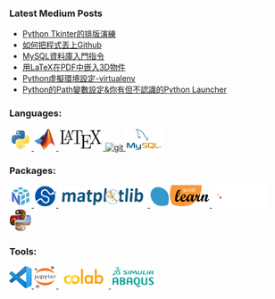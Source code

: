 

<!-- 
**WyattHo/WyattHo** is a ✨ _special_ ✨ repository because its `README.md` (this file) appears on your GitHub profile.

Here are some ideas to get you started:

- 🔭 I’m currently working on ...
- 🌱 I’m currently learning ...
- 👯 I’m looking to collaborate on ...
- 🤔 I’m looking for help with ...
- 💬 Ask me about ...
- 📫 How to reach me: ...
- 😄 Pronouns: ...
- ⚡ Fun fact: ...

 -->
 
 <h3 >Latest Medium Posts</h3>

<!-- BLOG-POST-LIST:START -->
- [Python Tkinter的排版演練](https://wyatthoho.medium.com/python-tkinter%E7%9A%84%E6%8E%92%E7%89%88%E6%BC%94%E7%B7%B4-f3ed2e190a0f?source=rss-1aa7afdfe5e------2)
- [如何把程式丟上Github](https://wyatthoho.medium.com/%E5%B0%87%E6%9C%AC%E5%9C%B0%E6%92%B0%E5%AF%AB%E7%9A%84%E7%A8%8B%E5%BC%8F%E6%8E%A8%E9%80%81%E5%88%B0github-8fcfb36f0878?source=rss-1aa7afdfe5e------2)
- [MySQL資料庫入門指令](https://wyatthoho.medium.com/mysql%E8%B3%87%E6%96%99%E5%BA%AB%E5%85%A5%E9%96%80%E6%8C%87%E4%BB%A4-d7cd7934b209?source=rss-1aa7afdfe5e------2)
- [用LaTeX在PDF中嵌入3D物件](https://wyatthoho.medium.com/%E7%94%A8latex%E5%9C%A8pdf%E4%B8%AD%E5%B5%8C%E5%85%A53d%E7%89%A9%E4%BB%B6-fa35a90aab41?source=rss-1aa7afdfe5e------2)
- [Python虛擬環境設定-virtualenv](https://wyatthoho.medium.com/python-%E8%99%9B%E6%93%AC%E7%92%B0%E5%A2%83%E8%A8%AD%E5%AE%9A-virtualenv-9d269c605798?source=rss-1aa7afdfe5e------2)
- [Python的Path變數設定&amp;你有但不認識的Python Launcher](https://wyatthoho.medium.com/python%E7%9A%84path%E8%AE%8A%E6%95%B8%E8%A8%AD%E5%AE%9A%E5%8F%8A%E5%9F%B7%E8%A1%8C%E4%B8%8D%E5%90%8C%E7%89%88%E6%9C%ACpython%E7%9A%84%E6%96%B9%E6%B3%95-8633c4d77b3c?source=rss-1aa7afdfe5e------2)
<!-- BLOG-POST-LIST:END -->



  <h3 >Languages:</h3>
    <p > 
    <a href="https://www.python.org" target="_blank"> 
      <img src="https://raw.githubusercontent.com/devicons/devicon/master/icons/python/python-original.svg" alt="python" width="40" height="40"/> </a>    
    <a href="https://www.mathworks.com/" target="_blank"> 
      <img src="img/matlabLogo.svg" alt="matlab" width="40" height="40"/> </a>    
    <a href="https://www.latex-project.org/" target="_blank"> 
      <img src="img/latex.png" alt="latex" width="80" height="40"/> </a>    
    <a href="https://git-scm.com/" target="_blank"> 
      <img src="https://www.vectorlogo.zone/logos/git-scm/git-scm-icon.svg" alt="git" width="40" height="40"/> </a> 
    <a href="https://www.mysql.com/" target="_blank"> 
      <img src="img/mysql.png" alt="mysql" width="67" height="40"/> </a> 


  <h3 >Packages:</h3>
    <p > 
    <a href="https://numpy.org/" target="_blank"> 
      <img src="img/numpy.svg" alt="numpy" width="40" height="40"/> </a>    
    <a href="https://scipy.org/" target="_blank"> 
      <img src="img/scipy.svg" alt="scipy" width="40" height="40"/> </a>    
    <a href="https://matplotlib.org/" target="_blank"> 
      <img src="img/matplot.svg" alt="matplot" width="160" height="40"/> </a>    
    <a href="https://scikit-learn.org/stable/" target="_blank"> 
      <img src="img/scikit.png" alt="scikit" width="107" height="40"/> </a>    
    <a href="https://pandas.pydata.org/" target="_blank"> 
      <img src="img/pandas.svg" alt="pandas" width="100" height="40"/> </a>    
    <a href="https://pypi.org/project/Pillow/" target="_blank"> 
      <img src="img/pillow.png" alt="pillow" width="40" height="40"/> </a>    



  <h3 >Tools:</h3>
    <p > 
    <a href="https://code.visualstudio.com/" target="_blank"> 
      <img src="img/VisualStudioCode.png" alt="vscode" width="40" height="40"/> </a>
    <a href="https://jupyter.org/" target="_blank"> 
      <img src="img/Jupyter.png" alt="Jupyter" width="40" height="40"/> </a>
    <a href="https://colab.research.google.com/" target="_blank"> 
      <img src="img/colab.png" alt="colab" width="90" height="40"/> </a>
    <a href="https://www.3ds.com/products-services/simulia/products/abaqus/" target="_blank"> 
      <img src="img/abaqus.png" alt="abaqus" width="80" height="40"/> </a>
  </p>





